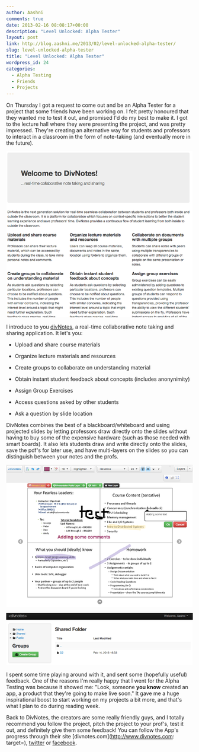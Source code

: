 ```yaml
---
author: Aashni
comments: true
date: 2013-02-16 08:08:17+00:00
description: "Level Unlocked: Alpha Tester"
layout: post
link: http://blog.aashni.me/2013/02/level-unlocked-alpha-tester/
slug: level-unlocked-alpha-tester
title: "Level Unlocked: Alpha Tester"
wordpress_id: 24
categories:
  - Alpha Testing
  - Friends
  - Projects
---
```


On Thursday I got a request to come out and be an Alpha Tester for a project that some friends have been working on. I felt pretty honoured that they wanted me to test it out, and promised I'd do my best to make it. I got to the lecture hall where they were presenting the project, and was pretty impressed. They're creating an alternative way for students and professors to interact in a classroom in the form of note-taking (and eventually more in the future).

[![](./dn01.png)](./dn01.png)

I introduce to you [divNotes](http://www.divnotes.com), a real-time collaborative note taking and sharing application. It let's you:

- Upload and share course materials

- Organize lecture materials and resources

- Create groups to collaborate on understanding material

- Obtain instant student feedback about concepts (includes anonynimity)

- Assign Group Exercises

- Access questions asked by other students

- Ask a question by slide location

DivNotes combines the best of a blackboard/whiteboard and using projected slides by letting professors draw directly onto the slides without having to buy some of the expensive hardware (such as those needed with smart boards). It also lets students draw and write directly onto the slides, save the pdf's for later use, and have multi-layers on the slides so you can distinguish between your notes and the profs.

[![](./dn02.png)](./dn02.png)

[![](./dn03.png)](./dn03.png)

I spent some time playing around with it, and sent some (hopefully useful) feedback. One of the reasons I'm really happy that I went for the Alpha Testing was because it showed me: "Look, someone **you know** created an app, a product that they're going to make live soon." It gave me a huge inspirational boost to start working on my projects a bit more, and that's what I plan to do during reading week.

Back to DivNotes, the creators are some really friendly guys, and I totally recommend you follow the project, pitch the project to your prof's, test it out, and definitely give them some feedback! You can follow the App's progress through their site [divnotes.com](http://www.divnotes.com: target=), [twitter](https://twitter.com/divnotes) or [facebook](http://www.facebook.com/pages/DivNotes/208704635942480?fref=ts).
